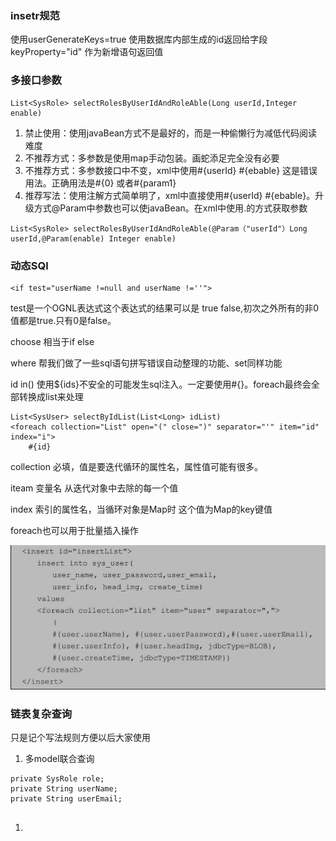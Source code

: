 ### insetr规范

使用userGenerateKeys=true 使用数据库内部生成的id返回给字段 keyProperty="id" 作为新增语句返回值

### 多接口参数

```
List<SysRole> selectRolesByUserIdAndRoleAble(Long userId,Integer enable)
```

1. 禁止使用：使用javaBean方式不是最好的，而是一种偷懒行为减低代码阅读难度
2. 不推荐方式：多参数是使用map手动包装。画蛇添足完全没有必要
3. 不推荐方式：多参数接口中不变，xml中使用\#{userId} \#{ebable} 这是错误用法。正确用法是\#{0} 或者\#{param1}
4. 推荐写法：使用注解方式简单明了，xml中直接使用\#{userId} \#{ebable}。升级方式@Param中参数也可以使javaBean。在xml中使用.的方式获取参数

```
List<SysRole> selectRolesByUserIdAndRoleAble(@Param（"userId"）Long userId,@Param(enable) Integer enable)
```

### 动态SQl

```
<if test="userName !=null and userName !=''">
```

test是一个OGNL表达式这个表达式的结果可以是 true false,初次之外所有的非0值都是true.只有0是false。

choose 相当于if else

where 帮我们做了一些sql语句拼写错误自动整理的功能、set同样功能

id in\(\) 使用${ids}不安全的可能发生sql注入。一定要使用\#{}。foreach最终会全部转换成list来处理

```
List<SysUser> selectByIdList(List<Long> idList)
<foreach collection="List" open="(" close=")" separator="'" item="id" index="i"> 
    #{id}
```

collection 必填，值是要迭代循环的属性名，属性值可能有很多。

iteam 变量名 从迭代对象中去除的每一个值

index 索引的属性名，当循环对象是Map时 这个值为Map的key键值

foreach也可以用于批量插入操作

![](/assets/import.png)

### 链表复杂查询

只是记个写法规则方便以后大家使用

1. 多model联合查询

```
private SysRole role;
private String userName;
private String userEmail;


```

1. 


